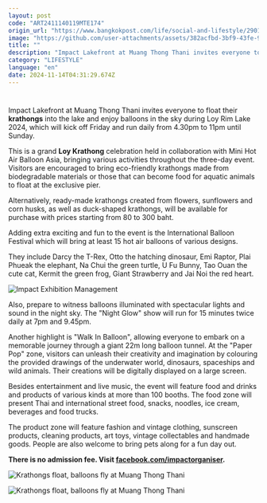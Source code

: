 ```yaml
---
layout: post
code: "ART2411140119MTE174"
origin_url: "https://www.bangkokpost.com/life/social-and-lifestyle/2901992/krathongs-float-balloons-fly-at-muang-thong-thani"
image: "https://github.com/user-attachments/assets/382acfbd-3bf9-43fe-9da4-efe1bd3ba4dc"
title: ""
description: "Impact Lakefront at Muang Thong Thani invites everyone to float their  krathongs  into the lake and enjoy balloons in the sky during Loy Rim Lake 2024, which will kick off Friday and run daily from 4.30pm to 11pm until Sunday."
category: "LIFESTYLE"
language: "en"
date: 2024-11-14T04:31:29.674Z
---
```


# 

Impact Lakefront at Muang Thong Thani invites everyone to float their **krathongs** into the lake and enjoy balloons in the sky during Loy Rim Lake 2024, which will kick off Friday and run daily from 4.30pm to 11pm until Sunday.

This is a grand **Loy Krathong** celebration held in collaboration with Mini Hot Air Balloon Asia, bringing various activities throughout the three-day event. Visitors are encouraged to bring eco-friendly krathongs made from biodegradable materials or those that can become food for aquatic animals to float at the exclusive pier.

Alternatively, ready-made krathongs created from flowers, sunflowers and corn husks, as well as duck-shaped krathongs, will be available for purchase with prices starting from 80 to 300 baht.

Adding extra exciting and fun to the event is the International Balloon Festival which will bring at least 15 hot air balloons of various designs.

They include Darcy the T-Rex, Otto the hatching dinosaur, Emi Raptor, Plai Phueak the elephant, Na Chui the green turtle, U Fu Bunny, Tao Ouan the cute cat, Kermit the green frog, Giant Strawberry and Jai Noi the red heart.

![Impact Exhibition Management](https://github.com/user-attachments/assets/bc72993a-6d59-49c8-a605-42e793189ea7)

Also, prepare to witness balloons illuminated with spectacular lights and sound in the night sky. The "Night Glow" show will run for 15 minutes twice daily at 7pm and 9.45pm.

Another highlight is "Walk In Balloon", allowing everyone to embark on a memorable journey through a giant 22m long balloon tunnel. At the "Paper Pop" zone, visitors can unleash their creativity and imagination by colouring the provided drawings of the underwater world, dinosaurs, spaceships and wild animals. Their creations will be digitally displayed on a large screen.

Besides entertainment and live music, the event will feature food and drinks and products of various kinds at more than 100 booths. The food zone will present Thai and international street food, snacks, noodles, ice cream, beverages and food trucks.

The product zone will feature fashion and vintage clothing, sunscreen products, cleaning products, art toys, vintage collectables and handmade goods. People are also welcome to bring pets along for a fun day out.

**There is no admission fee. Visit [facebook.com/impactorganiser](https://www.facebook.com/impactorganiser).**

![Krathongs float, balloons fly at Muang Thong Thani](https://static.bangkokpost.com/media/content/dcx/2024/11/14/5344892.jpg)

![Krathongs float, balloons fly at Muang Thong Thani](https://github.com/user-attachments/assets/9e3de07f-6941-4484-adbb-85d3594be657)